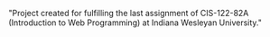 "Project created for fulfilling the last assignment of CIS-122-82A (Introduction to Web Programming) at Indiana Wesleyan University."  
